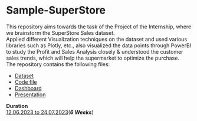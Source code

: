 # Sample-SuperStore
This repository aims towards the task of the Project of the Internship, where we  brainstorm the SuperStore Sales dataset. <br>
Applied different Visualization techniques on the dataset and used various libraries such as Plotly, etc., also visualized the data points through PowerBI to study the Profit and Sales Analysis closely & understood the customer sales trends, which will help the supermarket to optimize the purchase. <br>
The repository contains the following files:
- [Dataset](https://github.com/Krishnaa-tech/Sample-SuperStore/blob/b4227aacc4ad5b0129f6f07c95c240e0f2642430/SampleSuperstore.csv)
- [Code file](https://github.com/Krishnaa-tech/Sample-SuperStore/blob/b4227aacc4ad5b0129f6f07c95c240e0f2642430/SuperStore.ipynb)
- [Dashboard](https://app.powerbi.com/view?r=eyJrIjoiMzYzZmJhZTItODE4NC00YjNkLWIyMTctYWJmZTViZDk3MThjIiwidCI6IjE5MWRkNjBkLTA5MGEtNDQ1OS1hMDcxLWIwM2M4MGYzYWMzYiJ9)
- [Presentation](https://www.canva.com/design/DAFpEERv9Yw/lm7TQMLp1v8LCzBtL_yRIA/view#4)


**Duration** <br>
<ins>12.06.2023 to 24.07.2023</ins>(**_6 Weeks_**)
